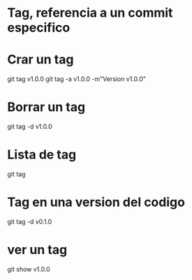 # Tag, referencia a un commit especifico

# Crar un tag

git tag v1.0.0
git tag -a v1.0.0 -m"Version v1.0.0"

# Borrar un tag

git tag -d v1.0.0

# Lista de tag

git tag

# Tag en una version del codigo

git tag -d v0.1.0 <codigo-commit>

# ver un tag

git show v1.0.0
